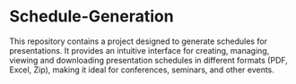 # Schedule-Generation
This repository contains a project designed to generate schedules for presentations. It provides an intuitive interface for creating, managing, viewing and downloading presentation schedules in different formats (PDF, Excel, Zip), making it ideal for conferences, seminars, and other events. 

